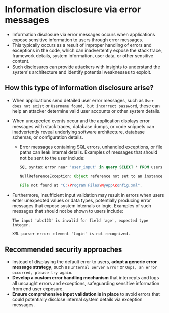 # Information disclosure via error messages

* Information disclosure via error messages occurs when applications expose sensitive information to users through error messages.
* This typically occurs as a result of improper handling of errors and exceptions in the code, which can inadvertently expose the stack trace, framework details, system information, user data, or other sensitive content.
* Such disclosures can provide attackers with insights to understand the system's architecture and identify potential weaknesses to exploit.

## How this type of information disclosure arise?

* When applications send detailed user error messages, such as `User does not exist` or `Username found, but incorrect password`, these can help an attacker determine valid user accounts or other system details.
* When unexpected events occur and the application displays error messages with stack traces, database dumps, or code snippets can inadvertently reveal underlying software architecture, database schemas, or configuration details.
  * Error messages containing SQL errors, unhandled exceptions, or file paths can leak internal details. Examples of messages that should not be sent to the user include:

    ```sql
    SQL syntax error near 'user_input' in query SELECT * FROM users WHERE username = 'user_input'.
    ```

    ```java
    NullReferenceException: Object reference not set to an instance of an object at Project.Service.Authentication.CheckUser(String username, String password).
    ```

    ```java
    File not found at "C:\Program Files\MyApp\config.xml".
    ```

* Furthermore, insufficient input validation may result in errors when users enter unexpected values or data types, potentially producing error messages that expose system internals or logic. Examples of such messages that should not be shown to users include:

  ```plaintext
  The input 'abc123' is invalid for field 'age', expected type integer.
  ```

  ```plaintext
  XML parser error: element 'login' is not recognized.
  ```

## Recommended security approaches

* Instead of displaying the default error to users, **adopt a generic error message strategy**, such as `Internal Server Error` or `Oops, an error occurred, please try again`.
* **Develop a custom error handling mechanism** that intercepts and logs all uncaught errors and exceptions, safeguarding sensitive information from end user exposure.
* **Ensure comprehensive input validation is in place** to avoid errors that could potentially disclose internal system details via exception messages.
